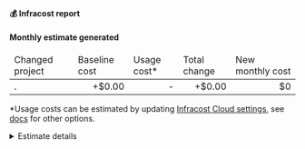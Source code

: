 
<h4>💰 Infracost report</h4>
<h4>Monthly estimate generated</h4>
<table>
  <thead>
    <td>Changed project</td>
    <td><span title="Baseline costs are consistent charges for provisioned resources, like the hourly cost for a virtual machine, which stays constant no matter how much it is used. Infracost estimates these resources assuming they are used for the whole month (730 hours).">Baseline cost</span></td>
    <td><span title="Usage costs are charges based on actual usage, like the storage cost for an object storage bucket. Infracost estimates these resources using the monthly usage values in the usage-file.">Usage cost</span>*</td>
    <td>Total change</td>
    <td>New monthly cost</td>
  </thead>
  <tbody>
    <tr>
      <td>.</td>
      <td align="right">+$0.00</td>
      <td align="right">-</td>
      <td align="right">+$0.00</td>
      <td align="right">$0</td>
    </tr>
  </tbody>
</table>


*Usage costs can be estimated by updating [Infracost Cloud settings](https://www.infracost.io/docs/features/usage_based_resources), see [docs](https://www.infracost.io/docs/features/usage_based_resources/#infracost-usageyml) for other options.
<details>

<summary>Estimate details </summary>

```
──────────────────────────────────

3 cloud resources were detected:
∙ 1 was estimated
∙ 2 were free
```
</details>

